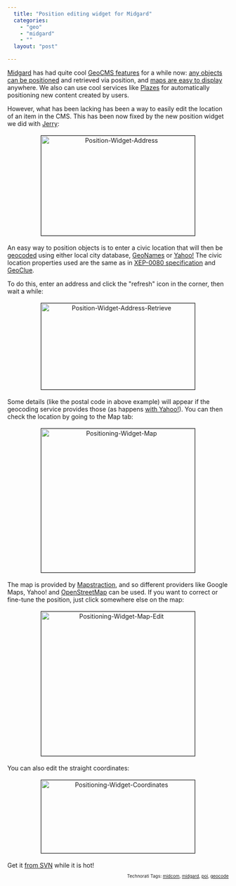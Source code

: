 ```yaml
---
  title: "Position editing widget for Midgard"
  categories: 
    - "geo"
    - "midgard"
    - ""
  layout: "post"

---
```

<a href="http://www.midgard-project.org/">Midgard</a> has had quite cool <a href="http://en.wikipedia.org/wiki/GeoCMS">GeoCMS features</a> for a while now: <a href="http://bergie.iki.fi/blog/the-midgard-position.html">any objects can be positioned</a> and retrieved via position, and <a href="http://bergie.iki.fi/blog/maps_in_midgard-abstracted.html">maps are easy to display</a> anywhere. We also can use cool services like <a href="http://www.plazes.com/">Plazes</a> for automatically positioning new content created by users. 

However, what has been lacking has been a way to easily edit the location of an item in the CMS. This has been now fixed by the new position widget we did with <a href="http://protoblogr.net/">Jerry</a>:

<p style="text-align:center;"><img src="http://bergie.iki.fi/midcom-serveattachmentguid-5b0dd77662b811dcb51d4fbaefd284158415/position-widget-address.jpg" height="227" width="350" border="1" hspace="4" vspace="4" alt="Position-Widget-Address" /><span style="font-size:0pt;">
</span></p><span style="font-size:0pt;">
</span>An easy way to position objects is to enter a civic location that will then be <a href="http://en.wikipedia.org/wiki/Geocoding">geocoded</a> using either local city database, <a href="http://www.geonames.org/export/free-geocoding.html">GeoNames</a> or <a href="http://developer.yahoo.com/maps/rest/V1/geocode.html">Yahoo!</a> The civic location properties used are the same as in <a href="http://www.xmpp.org/extensions/xep-0080.html#format">XEP-0080 specification</a> and <a href="http://geoclue.freedesktop.org/">GeoClue</a>.

To do this, enter an address and click the "refresh" icon in the corner, then wait a while:
<p style="text-align:center;"><img src="http://bergie.iki.fi/midcom-serveattachmentguid-5dc8244e62b811dc8573d3a5d66efd00fd00/position-widget-address-retrieve.jpg" height="196" width="350" border="1" hspace="4" vspace="4" alt="Position-Widget-Address-Retrieve" /><span style="font-size:0pt;">
</span></p><span style="font-size:0pt;">
</span>Some details (like the postal code in above example) will appear if the geocoding service provides those (as happens <a href="http://developer.yahoo.com/maps/rest/V1/geocode.html">with Yahoo!</a>). You can then check the location by going to the Map tab:
<p style="text-align:center;"><img src="http://bergie.iki.fi/midcom-serveattachmentguid-5768302662b811dc8573d3a5d66efd00fd00/positioning-widget-map.jpg" height="327" width="350" border="1" hspace="4" vspace="4" alt="Positioning-Widget-Map" /><span style="font-size:0pt;">
</span></p><span style="font-size:0pt;">
</span>The map is provided by <a href="http://www.mapstraction.com/">Mapstraction</a>, and so different providers like Google Maps, Yahoo! and <a href="http://www.openstreetmap.org/">OpenStreetMap</a> can be used. If you want to correct or fine-tune the position, just click somewhere else on the map:

<p style="text-align:center;"><img src="http://bergie.iki.fi/midcom-serveattachmentguid-5887bc6062b811dcba901164bc082a0d2a0d/positioning-widget-map-edit.jpg" height="328" width="350" border="1" hspace="4" vspace="4" alt="Positioning-Widget-Map-Edit" /><span style="font-size:0pt;">
</span></p><span style="font-size:0pt;">
</span>You can also edit the straight coordinates:<span style="font-size:0pt;">
</span><p style="text-align:center;"><img src="http://bergie.iki.fi/midcom-serveattachmentguid-4e7d49ce62b811dcb51d4fbaefd284158415/positioning-widget-coordinates.jpg" height="166" width="350" border="1" hspace="4" vspace="4" alt="Positioning-Widget-Coordinates" /></p>Get it <a href="http://trac.midgard-project.org/browser">from SVN</a> while it is hot!

<!-- technorati tags start --><p style="text-align:right;font-size:10px;">Technorati Tags: <a href="http://www.technorati.com/tag/midcom" rel="tag">midcom</a>, <a href="http://www.technorati.com/tag/midgard" rel="tag">midgard</a>, <a href="http://www.technorati.com/tag/poi" rel="tag">poi</a>, <a href="http://www.technorati.com/tag/geocode" rel="tag">geocode</a></p><!-- technorati tags end -->